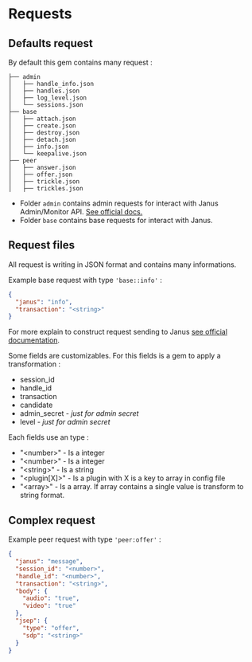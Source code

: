 # Requests

## Defaults request

By default this gem contains many request :

```linux
├── admin
│   ├── handle_info.json
│   ├── handles.json
│   ├── log_level.json
│   └── sessions.json
├── base
│   ├── attach.json
│   ├── create.json
│   ├── destroy.json
│   ├── detach.json
│   ├── info.json
│   └── keepalive.json
├── peer
│   ├── answer.json
│   ├── offer.json
│   ├── trickle.json
│   ├── trickles.json
```

* Folder `admin` contains admin requests for interact with Janus Admin/Monitor
 API. [See official docs.](https://janus.conf.meetecho.com/docs/admin.html)
* Folder `base` contains base requests for interact with Janus.

## Request files

All request is writing in JSON format and contains many informations.

Example base request with type `'base::info'` :

```json
{
  "janus": "info",
  "transaction": "<string>"
}
```

For more explain to construct request sending to Janus [see official documentation](https://janus.conf.meetecho.com/docs/rest.html).

Some fields are customizables. For this fields is a gem to apply a transformation :

* session_id
* handle_id
* transaction
* candidate
* admin_secret  -  *just for admin secret*
* level -  *just for admin secret*

Each fields use an type :

* "\<number\>" - Is a integer
* "\<number\>" - Is a integer
* "\<string\>" - Is a string
* "\<plugin[X]\>" - Is a plugin with X is a key to array in config file
* "\<array\>" - Is a array. If array contains a single value is transform to string format.

## Complex request

Example peer request with type `'peer:offer'` :

```json
{
  "janus": "message",
  "session_id": "<number>",
  "handle_id": "<number>",
  "transaction": "<string>",
  "body": {
    "audio": "true",
    "video": "true"
  },
  "jsep": {
    "type": "offer",
    "sdp": "<string>"
  }
}
```
